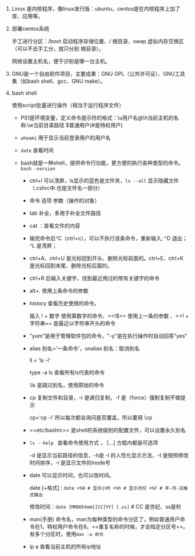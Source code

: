 1. Linux 是内核程序，像linux发行版：ubuntu，centos是在内核程序上加了库、应用等。

2. 部署centos系统

   手工进行分区：/boot 启动程序存储位置、/ 根目录、swap 虚拟内存交换区（可以不去手工分，就只分到 根目录）。

   网络设置主机名，便于识别是哪一台主机。

3. GNU是一个自由软件项目，主要成果：GNU GPL（公共许可证）、GNU工具集（如bash shell、gcc、GNU make）。

4. bash shell

   使用script批量进行操作（相当于运行程序文件）

   - PS1是环境变量，定义命令提示符的格式：\u用户名@\h当前主机的名称:\w当前目录路径 $普通用户(#是特权用户)

   - `whoami` 用于显示当前登录用户的用户名

   - `date` 查看时间

   - bash就是一种shell，提供命令行功能，更方便的执行各种类型的命令。 `bash -version`

     - ctrl+l 可以清屏，ls显示的蓝色是文件夹，`ls --all` 显示隐藏文件（.cshrc中.也是文件名一部分）

     - 命令 选项 参数（操作的对象）

     - tab 补全，多用于补全文件路径

     - cat ：查看文件的内容

     - 输完命令后^C（ctrl+c），可以不执行该条命令，重新输入; ^D 退出；^L 是清屏；

     - ctrl+A、ctrl+U 是光标回到开头、删除光标前面的。ctrl+E、ctrl+K 是光标回到末尾、删除光标后面的。

     - ctrl+R 后输入关键字，找到最近用过的带有关键字的命令

     - alt+. 使用上条命令的参数

     - history 查看历史使用的命令。

       输入 ! + 数字 使用第数字的命令、==!$== 使用上一条的参数 、==! + 字符串== 是最近以字符串开头的命令

     - "yum"是用于管理软件包的命令，"-y"是在执行操作时自动回答"yes"

     - alias 别名='一条命令'，unalias 别名：取消别名

       ll = ‘ls -l’

       type -a ls 查看所有ls代表的命令

       \ls 是跳过别名，使用原始的命令

     - cp 复制文件和目录，-r 是递归复制，-f 是（force）强制复制不做提示

       cp='cp -i' 所以每次都会询问是否覆盖，所以要用 \cp

     - ==etc/bashrc==  是shell的系统级别的配置文件，可以设置永久别名

     - `ls --help ` 查看命令使用方式  ， [...] 方框内都是可选项

       -d 是显示当前路径的信息，-h是 -l 的人性化显示方法，-t 是按照修改时间排序，-i 是显示文件的inode号

     - date 可以显示时间，也可以改时间。

       date [+格式] : ` date +%H # 显示小时 +%h # 显示月份 +%F # 年-月-日格式输出 `

       修改时间：`date [MMDDhhmm[[CC]YY] [.ss]` # CC 是世纪、ss是秒

     - man(手册) 命令名，man为每种类型的命令分区了，例如普通用户命令在1，特权用户命令在8。==重复名称的时候，才会指定分区号==。有多个分区时，使用`man -a 命令`

     - ip a 查看当前主机的所有ip地址 